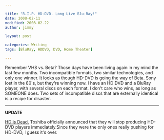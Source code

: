 ```yaml
---

title: "R.I.P. HD-DVD. Long Live Blu-Ray!"
date: 2008-02-11
modified: 2008-02-22
author: jimmy

layout: post

categories: Writing
tags: [BluRay, HDDVD, DVD, Home Theater]

---
```



Remember VHS vs. Beta?  Those days have been living again in my mind the last few months.  Two incompatible formats, two similar technologies, and only one winner.  It looks as though HD-DVD is going the way of Beta.  Sony lost in the 80's, but they're winning now.  I have an HD DVD and a BluRay player, with several discs on each format.  I don't care who wins, as long as SOMEONE does.  Two sets of incompatible discs that are externally identical is a recipe for disaster.

---

**UPDATE**

[HD is Dead.](http://www.cnet.com/news/its-official-toshiba-announces-hd-dvd-surrender/)  Toshiba officially announced that they will stop producing HD-DVD players immediately.Since they were the only ones really pushing for HD-DVD, I guess it's over. 
